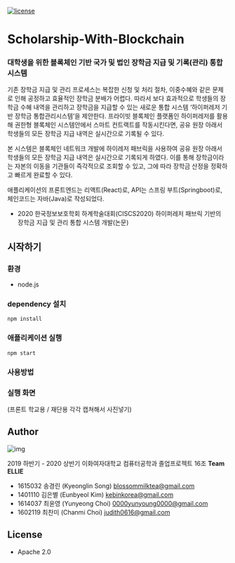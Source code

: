  [![license](https://img.shields.io/badge/license-Apache%202.0-red.svg)](https://www.apache.org/licenses/LICENSE-2.0)
# Scholarship-With-Blockchain
### 대학생을 위한 블록체인 기반 국가 및 법인 장학금 지급 및 기록(관리) 통합 시스템



 기존 장학금 지급 및 관리 프로세스는 복잡한 신청 및 처리 절차, 이중수혜와 같은 문제로 인해 공정하고 효율적인 장학금 분배가 어렵다. 따라서 보다 효과적으로 학생들의 장학금 수혜 내역을 관리하고 장학금을 지급할 수 있는 새로운 통합 시스템 ‘하이퍼레저 기반 장학금 통합관리시스템’을 제안한다. 프라이빗 블록체인 플랫폼인 하이퍼레저를 활용해 권한형 블록체인 시스템안에서 스마트 컨트랙트를 작동시킨다면, 공유 원장 아래서 학생들의 모든 장학금 지급 내역은 실시간으로 기록될 수 있다.

 본 시스템은 블록체인 네트워크 개발에 하이레저 패브릭을 사용하여 공유 원장 아래서 학생들의 모든 장학금 지급 내역은 실시간으로 기록되게 하였다. 이를 통해 장학금이라는 자본의 이동을 기관들이 즉각적으로 조회할 수 있고, 그에 따라 장학금 산정을 정확하고 빠르게 완료할 수 있다. 

 애플리케이션의 프론트엔드는 리액트(React)로, API는 스프링 부트(Springboot)로, 체인코드는 자바(Java)로 작성되었다.
   
- 2020 한국정보보호학회 하계학술대회(CISCS2020)
  하이퍼레저 패브릭 기반의 장학금 지급 및 관리 통합 시스템 개발(논문)

## 시작하기

### 환경

- node.js
  
### dependency 설치
`npm install`
  
### 애플리케이션 실행
`npm start`
  
  
### 사용방법  

### 실행 화면

(프론트 학교용 / 재단용 각각 캡쳐해서 사진넣기)
  
  
## Author

![img](https://lh5.googleusercontent.com/qApbyW2FzEe_ww93kzEFdXhz6CXNZi6qDzUAeCKWL4ymyjTdBl7p_inMRz629yg3vJzMy6iYdvLbLT1GIFOWOVEFmFnHzzHKADz2pMsOv2NHm15qREFceEaaHMhnIR-KusKnHdAHrg)



2019 하반기 - 2020 상반기 이화여자대학교 컴퓨터공학과 졸업프로젝트 16조 **Team ELLIE**

- 1615032 송경린 (Kyeonglin Song) blossommilktea@gmail.com
- 1401110 김은별 (Eunbyeol Kim) kebinkorea@gmail.com
- 1614037 최윤영 (Yunyeong Choi) 0000yunyoung0000@gmail.com  
- 1602119 최찬미 (Chanmi Choi) judith0616@gmail.com


## License

- Apache 2.0 
  
